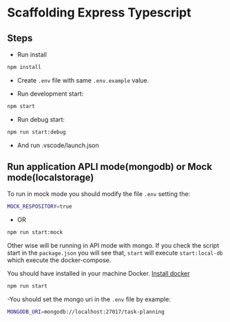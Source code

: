 # Scaffolding Express Typescript

## Steps

- Run install

```bash
npm install
```

- Create `.env` file with same `.env.example` value.

- Run development start:

```bash
npm start
```

- Run debug start:

```bash
npm run start:debug
```

- And run .vscode/launch.json

## Run application APLI mode(mongodb) or Mock mode(localstorage)

To run in mock mode you should modify the file `.env` setting the:

```bash
MOCK_RESPOSITORY=true
```

- OR

```bash
npm run start:mock
```

Other wise will be running in API mode with mongo. If you check the script start in the `package.json` you will see that, `start` will execute `start:local-db` which execute the docker-compose.

You should have installed in your machine Docker. [Install docker](https://docs.docker.com/get-docker/ 'Docker documentation')

```bash
npm run start
```

-You should set the mongo uri in the `.env` file by example:

```bash
MONGODB_URI=mongodb://localhost:27017/task-planning
```
